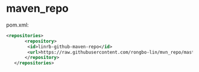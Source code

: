 # maven_repo
 pom.xml:
 ```xml
 <repositories>
		<repository>
	     <id>linrb-github-maven-repo</id>
	     <url>https://raw.githubusercontent.com/rongbo-lin/mvn_repo/master/repository/</url>
		</repository>
	</repositories>	
```
